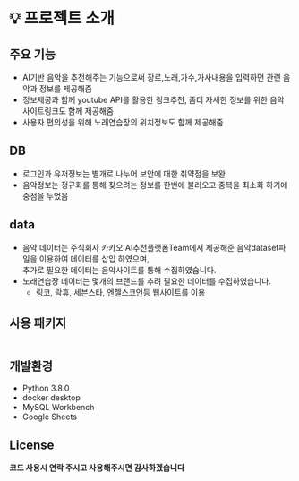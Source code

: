 # 💡 프로젝트 소개 
## 주요 기능
+ AI기반 음악을 추천해주는 기능으로써  장르,노래,가수,가사내용을 입력하면 관련 음악과 정보를 제공해줌                                    
+ 정보제공과 함께 youtube API를 활용한 링크추천, 좀더 자세한 정보를 위한 음악사이트링크도 함께 제공해줌                                     
+ 사용자 편의성을 위해 노래연습장의 위치정보도 함께 제공해줌 

## DB
+ 로그인과 유저정보는 별개로 나누어 보안에 대한 취약점을 보완
+ 음악정보는 정규화를 통해 찾으려는 정보를 한번에 불러오고 중복을 최소화 하기에 중점을 두었음

## data
+ 음악 데이터는 주식회사 카카오 AI추천플랫폼Team에서 제공해준 음악dataset파일을 이용하여 데이터를 삽입 하였으며,                        
  추가로 필요한 데이터는 음악사이트를 통해 수집하였습니다.
+ 노래연습장 데이터는 몇개의 브랜드를 추려 필요한 데이터를 수집하였습니다.
  - 링코, 락휴, 세븐스타, 엔젤스코인등 웹사이트를 이용

## 사용 패키지 
``` pip install -r requirements.txt
```

## 개발환경
  - Python 3.8.0
  - docker desktop
  - MySQL Workbench
  - Google Sheets

 ## License
 **코드 사용시 연락 주시고 사용해주시면 감사하겠습니다**
